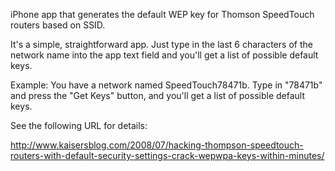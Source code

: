 iPhone app that generates the default WEP key for Thomson SpeedTouch routers based on SSID.

It's a simple, straightforward app.  Just type in the last 6 characters of the network name into the app text field and you'll get a list of possible default keys.

Example:  You have a network named SpeedTouch78471b.  Type in "78471b" and press the "Get Keys" button, and you'll get a list of possible default keys.

See the following URL for details:

http://www.kaisersblog.com/2008/07/hacking-thompson-speedtouch-routers-with-default-security-settings-crack-wepwpa-keys-within-minutes/
